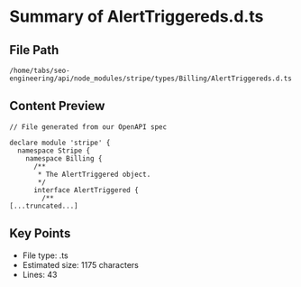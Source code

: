 # Summary of AlertTriggereds.d.ts
  
## File Path
`/home/tabs/seo-engineering/api/node_modules/stripe/types/Billing/AlertTriggereds.d.ts`

## Content Preview
```
// File generated from our OpenAPI spec

declare module 'stripe' {
  namespace Stripe {
    namespace Billing {
      /**
       * The AlertTriggered object.
       */
      interface AlertTriggered {
        /**
[...truncated...]
```

## Key Points
- File type: .ts
- Estimated size: 1175 characters
- Lines: 43
